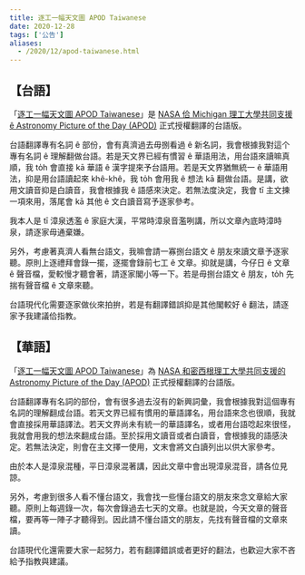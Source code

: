 ```yaml
---
title: 逐工一幅天文圖 APOD Taiwanese
date: 2020-12-28
tags: ['公告']
aliases:
  - /2020/12/apod-taiwanese.html
---
```


## 【台語】

「[逐工一幅天文圖 APOD Taiwanese][1]」是 [NASA 佮 Michigan 理工大學共同支援 ê Astronomy Picture of the Day (APOD)][2] 正式授權翻譯的台語版。

台語翻譯專有名詞 ê 部份，會有真濟過去毋捌看過 ê 新名詞，我會根據我對這个專有名詞 ê 理解翻做台語。若是天文界已經有慣習 ê 華語用法，用台語來讀嘛真順，我 to̍h 會直接 kā 華語 ê 漢字提來予台語用。若是天文界猶無統一 ê 華語用法，抑是用台語讀起來 khê-khê，我 to̍h 會用我 ê 想法 kā 翻做台語。是講，欲用文讀音抑是白讀音，我會根據我 ê 語感來決定。若無法度決定，我會 tī 主文揀一項來用，落尾會 kā 其他 ê 文白讀音寫予逐家參考。

我本人是 tī 漳泉透濫 ê 家庭大漢，平常時漳泉音濫咧講，所以文章內底時漳時泉，請逐家毋通棄嫌。

另外，考慮著真濟人看無台語文，我嘛會請一寡捌台語文 ê 朋友來讀文章予逐家聽。原則上逐禮拜會錄一擺，逐擺會錄前七工 ê 文章。抑就是講，今仔日 ê 文章 ê 聲音檔，愛較慢才聽會著，請逐家閣小等一下。若是毋捌台語文 ê 朋友，to̍h 先揣有聲音檔 ê 文章來聽。

台語現代化需要逐家做伙來拍拚，若是有翻譯錯誤抑是其他閣較好 ê 翻法，請逐家予我建議佮指教。

## 【華語】

「[逐工一幅天文圖 APOD Taiwanese][1]」為 [NASA 和密西根理工大學共同支援的 Astronomy Picture of the Day (APOD)][2] 正式授權翻譯的台語版。

台語翻譯專有名詞的部份，會有很多過去沒有的新興詞彙，我會根據我對這個專有名詞的理解翻成台語。若天文界已經有慣用的華語譯名，用台語來念也很順，我就會直接採用華語譯法。若天文界尚未有統一的華語譯名，或者用台語唸起來很怪，我就會用我的想法來翻成台語。至於採用文讀音或者白讀音，會根據我的語感決定。若無法決定，則會在主文擇一使用，文末會將文白讀列出以供大家參考。

由於本人是漳泉混種，平日漳泉混著講，因此文章中會出現漳泉混音，請各位見諒。

另外，考慮到很多人看不懂台語文，我會找一些懂台語文的朋友來念文章給大家聽。原則上每週錄一次，每次會錄過去七天的文章。也就是說，今天文章的聲音檔，要再等一陣子才聽得到。因此請不懂台語文的朋友，先找有聲音檔的文章來讀。

台語現代化還需要大家一起努力，若有翻譯錯誤或者更好的翻法，也歡迎大家不吝給予指教與建議。

[1]: https://www.apod.tw/
[2]: https://apod.nasa.gov/apod/lib/about_apod.html
